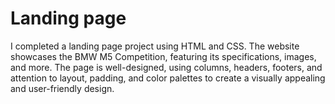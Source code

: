# Landing page
 I completed a landing page project using HTML and CSS. The website showcases the BMW M5 Competition, featuring its specifications, images, and more. The page is well-designed, using columns, headers, footers, and attention to layout, padding, and color palettes to create a visually appealing and user-friendly design.

